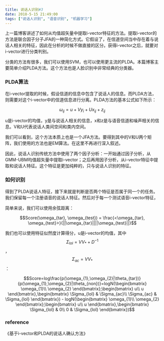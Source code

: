 ```yaml
---
title: 说话人识别#3
date: 2018-5-15 21:49:00
tags: ["说话人识别", "语音识别", "机器学习"]
---
```


上一篇博客讲述了如何从均值超矢量中提取i-vector特征的方法。提取i-vector的方法是联合因子分子JFA的一种简化方式。它假设了，在信道空间当中存在着与说话人相关的特征，因此在分析的时候不做直接的区分。获得i-vector之后，就要对i-vector进行分类判别。

分类的方法有很多，我们可以使用SVM，也可以使用更主流的PLDA。本篇博客主要简单介绍PLDA方法。这个方法也是人脸识别中非常经典的分类器。

### PLDA算法
在i-vector提取的时候，假设信道的信息中包含了说话人的信息。而PLDA方法，则需要对这个i-vector中的信道信息进行分离。PLDA方法的基本公式如下所示：

$$\omega_{ij} = u + Vy_{i} + Ux_{ij} + z_{ij}$$

u是i-vector的均值，y是与说话人相关的信息，x和z是与语音信道和噪声相关的信息。V和U代表说话人类间空间和类内空间。

我们可以看到，这个方法本质上也是一个JFA方法。要得到其中的V和U两个矩阵，我们使用的方法也是EM算法。在这里不再进行深入叙述。

因此，说话人识别传统方法中使用了两个因子分析：一开始通过因子分析，从GMM-UBM均值超矢量中提取i-vector；之后再用因子分析，从i-vector特征中提取和说话人特征。这个特征是更加纯粹的，只与说话人识别的特征。

### 如何识别
得到了PLDA说话人特征，接下来就是判断是否两个特征是否属于同一个的任务。我们保留每一个注册语音的说话人特征。然后对于每一个测试语音i-vector特征，

简单来说，我们可以使用余弦距离：

$$Score(\omega_{tar}, \omega_{test}) = \frac{<\omega_{tar}, \omega_{test}>}{||\omega_{tar}||||\omega_{test}||}$$

我们也可以使用特征似然度计算得分，u是i-vector的均值，其中$$\Sigma_{lol}=VV_{*}+D^{-1}$$，$$\Sigma_{ac}=VV_{*}$$：

$$Score=log\frac{p(\omega_{1},\omega_{2}|\theta_{tar})}{p(\omega_{1},\omega_{2}|\theta_{non})}=logN(\begin{bmatrix}
\omega_{1}\\ 
\omega_{2}
\end{bmatrix};\begin{bmatrix}
u\\ 
u
\end{bmatrix},\begin{bmatrix}
\Sigma_{lol} & \Sigma_{ac}\\ 
\Sigma_{ac} & \Sigma_{lol}
\end{bmatrix}) - logN(\begin{bmatrix}
\omega_{1}\\ 
\omega_{2}
\end{bmatrix};\begin{bmatrix}
u\\ 
u
\end{bmatrix},\begin{bmatrix}
\Sigma_{lol} & 0\\ 
0 & \Sigma_{lol}
\end{bmatrix})$$

### reference
《基于i-vector和PLDA的说话人确认方法》